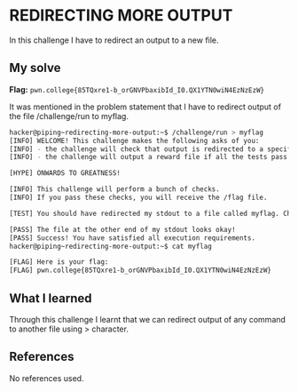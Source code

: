 # REDIRECTING MORE OUTPUT
In this challenge I have to redirect an output to a new file.

## My solve
**Flag:** `pwn.college{85TQxre1-b_orGNVPbaxibId_I0.QX1YTN0wiN4EzNzEzW}`

It was mentioned in the problem statement that I have to redirect output of the file /challenge/run to myflag.
```bash
hacker@piping~redirecting-more-output:~$ /challenge/run > myflag
[INFO] WELCOME! This challenge makes the following asks of you:
[INFO] - the challenge will check that output is redirected to a specific file path : myflag
[INFO] - the challenge will output a reward file if all the tests pass : /flag

[HYPE] ONWARDS TO GREATNESS!

[INFO] This challenge will perform a bunch of checks.
[INFO] If you pass these checks, you will receive the /flag file.

[TEST] You should have redirected my stdout to a file called myflag. Checking...

[PASS] The file at the other end of my stdout looks okay!
[PASS] Success! You have satisfied all execution requirements.
hacker@piping~redirecting-more-output:~$ cat myflag

[FLAG] Here is your flag:
[FLAG] pwn.college{85TQxre1-b_orGNVPbaxibId_I0.QX1YTN0wiN4EzNzEzW}
```

## What I learned
Through this challenge I learnt that we can redirect output of any command to another file using > character.

## References
No references used.


